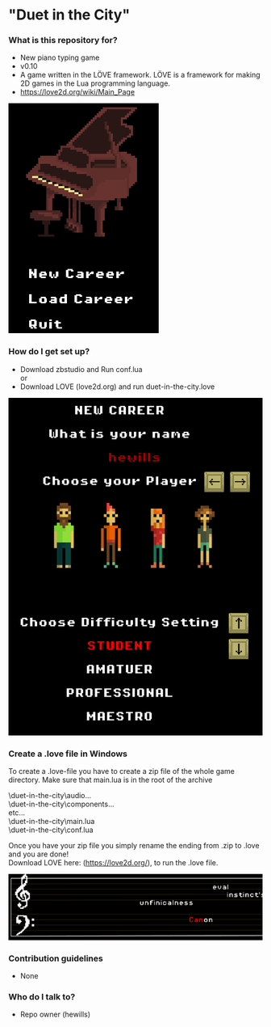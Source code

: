 # "Duet in the City" #
   
### What is this repository for? ###

* New piano typing game
* v0.10
* A game written in the LÖVE framework. LÖVE is a framework for making 2D games in the Lua programming language.
* https://love2d.org/wiki/Main_Page
   
![Menu screen](piano1.png)
   
### How do I get set up? ###

* Download zbstudio and Run conf.lua   
or
* Download LOVE (love2d.org) and run duet-in-the-city.love
   
![Selection screen](piano2.png)
   
### Create a .love file in Windows ###
To create a .love-file you have to create a zip file of the whole game directory. Make sure that main.lua is in the root of the archive   
   
   <somedir>\duet-in-the-city\audio\...   
   <somedir>\duet-in-the-city\components\...   
   etc...   
   <somedir>\duet-in-the-city\main.lua   
   <somedir>\duet-in-the-city\conf.lua   
   
Once you have your zip file you simply rename the ending from .zip to .love and you are done!   
Download LOVE here: (https://love2d.org/), to run the .love file.   
   
![Musical bar](piano3.png)
   
### Contribution guidelines ###

* None

### Who do I talk to? ###

* Repo owner (hewills)